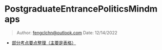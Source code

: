 # PostgraduateEntrancePoliticsMindmaps

> Author: fengclchn@outlook.com
> Date: 12/14/2022

* [部分考点要点整理（主要是表格）](.\部分考点要点整理.md)

